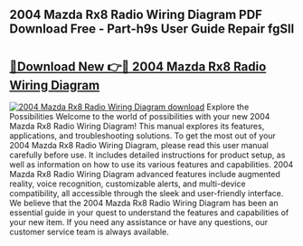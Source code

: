 ## 2004 Mazda Rx8 Radio Wiring Diagram PDF Download Free - Part-h9s User Guide Repair fgSll

# <h2><a href="http://dft03n.blite.top/?on=2004+Mazda+Rx8+Radio+Wiring+Diagram">🔗Download New 👉🔴 2004 Mazda Rx8 Radio Wiring Diagram</a></h2>

[![2004 Mazda Rx8 Radio Wiring Diagram download](https://i.imgur.com/lujVjoI.png)](http://dft03n.blite.top/?on=2004+Mazda+Rx8+Radio+Wiring+Diagram)
Explore the Possibilities Welcome to the world of possibilities with your new 2004 Mazda Rx8 Radio Wiring Diagram! This manual explores its features, applications, and troubleshooting solutions. To get the most out of your 2004 Mazda Rx8 Radio Wiring Diagram, please read this user manual carefully before use. It includes detailed instructions for product setup, as well as information on how to use its various features and capabilities. 2004 Mazda Rx8 Radio Wiring Diagram advanced features include augmented reality, voice recognition, customizable alerts, and multi-device compatibility, all accessible through the sleek and user-friendly interface. We believe that the 2004 Mazda Rx8 Radio Wiring Diagram has been an essential guide in your quest to understand the features and capabilities of your new item. If you need any assistance or have any questions, our customer service team is always available.

